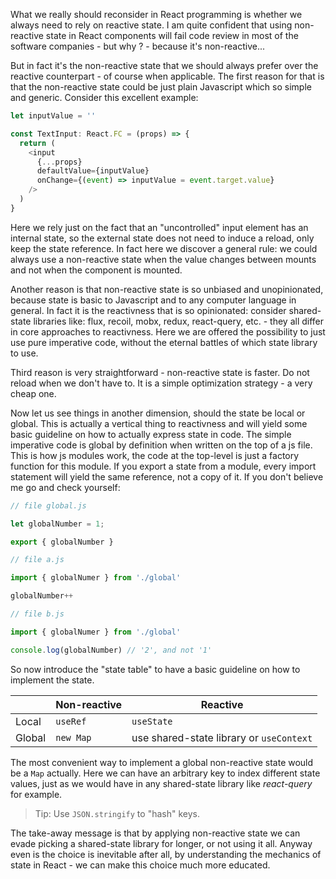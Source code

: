 What we really should reconsider in React programming is whether we always need
to rely on reactive state. I am quite confident that using non-reactive state
in React components will fail code review in most of the software companies -
but why ? - because it's non-reactive...

But in fact it's the non-reactive state that we should always prefer over the
reactive counterpart - of course when applicable. The first reason for that is
that the non-reactive state could be just plain Javascript which so simple and
generic. Consider this excellent example:
```js
let inputValue = ''

const TextInput: React.FC = (props) => {
  return (
    <input 
      {...props}
      defaultValue={inputValue}
      onChange={(event) => inputValue = event.target.value} 
    />
  )
}
```
Here we rely just on the fact that an "uncontrolled" input element has an
internal state, so the external state does not need to induce a reload, only
keep the state reference. In fact here we discover a general rule: we could
always use a non-reactive state when the value changes between mounts and not
when the component is mounted.

Another reason is that non-reactive state is so unbiased and unopinionated,
because state is basic to Javascript and to any computer language in general.
In fact it is the reactivness that is so opinionated: consider shared-state
libraries like: flux, recoil, mobx, redux, react-query, etc. - they all differ
in core approaches to reactivness.  Here we are offered the possibility to just
use pure imperative code, without the eternal battles of which state library to
use.

Third reason is very straightforward - non-reactive state is faster. Do not
reload when we don't have to. It is a simple optimization strategy - a very
cheap one.

Now let us see things in another dimension, should the state be local or
global. This is actually a vertical thing to reactivness and will yield some
basic guideline on how to actually express state in code. The simple imperative
code is global by definition when written on the top of a js file. This is how
js modules work, the code at the top-level is just a factory function for this
module. If you export a state from a module, every import statement will yield
the same reference, not a copy of it. If you don't believe me go and check
yourself:
```js
// file global.js

let globalNumber = 1;

export { globalNumber }

// file a.js

import { globalNumer } from './global'

globalNumber++

// file b.js

import { globalNumer } from './global'

console.log(globalNumber) // '2', and not '1'
```

So now introduce the "state table" to have a basic guideline on how to implement the state.

|        | Non-reactive | Reactive                                 |
| ---    | ---          | ---                                      |
| Local  | `useRef`     | `useState`                               |
| Global | `new Map`    | use shared-state library or `useContext` |

The most convenient way to implement a global non-reactive state would be a
`Map` actually. Here we can have an arbitrary key to index different state
values, just as we would have in any shared-state library like *react-query*
for example.

> Tip: Use `JSON.stringify` to "hash" keys.

The take-away message is that by applying non-reactive state we can evade
picking a shared-state library for longer, or not using it all. Anyway even is
the choice is inevitable after all, by understanding the mechanics of state in
React - we can make this choice much more educated.
